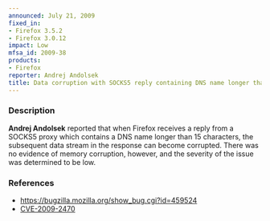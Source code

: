 ```yaml
---
announced: July 21, 2009
fixed_in:
- Firefox 3.5.2
- Firefox 3.0.12
impact: Low
mfsa_id: 2009-38
products:
- Firefox
reporter: Andrej Andolsek
title: Data corruption with SOCKS5 reply containing DNS name longer than 15 characters
---
```


<h3>Description</h3>

<p><strong>Andrej Andolsek</strong> reported that when Firefox
receives a reply from a SOCKS5 proxy which contains a DNS name longer
than 15 characters, the subsequent data stream in the response can
become corrupted.  There was no evidence of memory corruption,
however, and the severity of the issue was determined to be low.</p>

<h3>References</h3>

<ul>
  <li><a href="https://bugzilla.mozilla.org/show_bug.cgi?id=459524">https://bugzilla.mozilla.org/show_bug.cgi?id=459524</a></li>
  <li><a class="ex-ref" href="http://cve.mitre.org/cgi-bin/cvename.cgi?name=CVE-2009-2470">CVE-2009-2470</a></li>
</ul>




